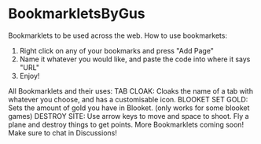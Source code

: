 # BookmarkletsByGus
Bookmarklets to be used across the web.
How to use bookmarkets: 
1. Right click on any of your bookmarks and press "Add Page"
2. Name it whatever you would like, and paste the code into where it says "URL"
3. Enjoy!


All Bookmarklets and their uses:
TAB CLOAK: Cloaks the name of a tab with whatever you choose, and has a customisable icon.
BLOOKET SET GOLD: Sets the amount of gold you have in Blooket. (only works for some blooket games)
DESTROY SITE: Use arrow keys to move and space to shoot. Fly a plane and destroy things to get points.
More Bookmarklets coming soon!
Make sure to chat in Discussions!
